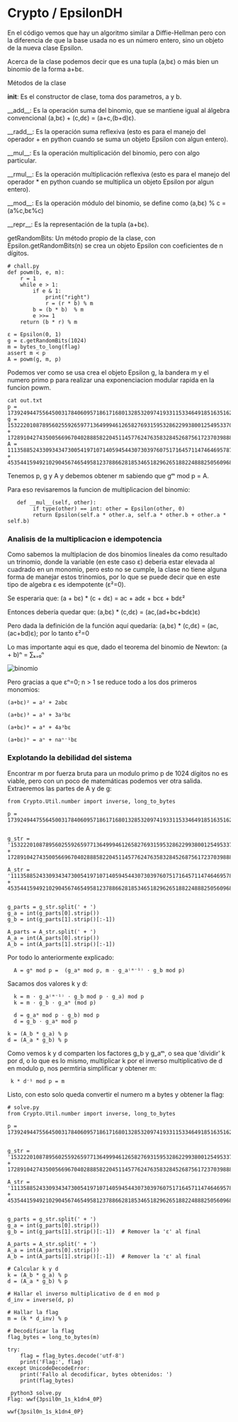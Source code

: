 # Crypto / EpsilonDH

En el código vemos que hay un algoritmo similar a Diffie-Hellman pero con la diferencia de que la base usada no es un número entero, sino un objeto de la nueva clase Epsilon.

Acerca de la clase podemos decir que es una tupla (a,bε) o más bien un binomio de la forma a+bε.

Métodos de la clase

__init__: Es el constructor de clase, toma dos parametros, a y b.

\_\_add\_\_: Es la operación suma del binomio, que se mantiene igual al álgebra convencional (a,bε) + (c,dε) = (a+c,(b+d)ε).

\_\_radd\_\_: Es la operación suma reflexiva (esto es para el manejo del operador + en python cuando se suma un objeto Epsilon con algun entero).

\_\_mul\_\_: Es la operación multiplicación del binomio, pero con algo particular.

\_\_rmul\_\_: Es la operación multiplicación reflexiva (esto es para el manejo del operador * en python cuando se multiplica un objeto Epsilon por algun entero).

\_\_mod\_\_: Es la operación módulo del binomio, se define como (a,bε) % c = (a%c,bε%c)

\_\_repr\_\_: Es la representación de la tupla (a+bε).

getRandomBits: Un método propio de la clase, con Epsilon.getRandomBits(n) se crea un objeto Epsilon con coeficientes de n dígitos.


``` python3 
# chall.py
def powm(b, e, m):
    r = 1
    while e > 1:
        if e & 1:
            print("right")
            r = (r * b) % m
        b = (b * b)  % m
        e >>= 1
    return (b * r) % m

ɛ = Epsilon(0, 1)
g = ɛ.getRandomBits(1024)
m = bytes_to_long(flag)
assert m < p
A = powm(g, m, p)
```

Podemos ver como se usa crea el objeto Epsilon g, la bandera m y el numero primo p para realizar una exponenciacion modular rapida en la funcion powm. 

```
cat out.txt
p = 173924944755645003178406095718617168013285320974193311533464918516351624141198287888308296721497553891802368640344837769848433705383843820088678374708528763495103734488139368870389319280613181418960926879728892929013723036956818870578758055144789952650214552781344528622703875374067812710366180881422848078127
g = 153222010878956025592659771364999461265827693159532862299380012549533704470078014065110463612108844661289052080113198166134196684645743591092035461757997498335465019478118882739217108862526250347939116529661007420054504044554198442479469991584947626223020239910145162698053768142977329057860163194054350707249 + 172891042743500566967040288858220451145776247635832845268756172370398885506225014595399937064138727095012954778403481826951857306135326675358326250562011754152669045113179084291737802426967956129601732530346663460456772733886633658030480267226610996560624379249886941665142384623344612516572694197005870648544ɛ
A = 111358852433093434730054197107140594544307303976075171645711474646957878889456280742672183479878216988442037548855367380131019369757301409440037291726826948896290153981733240859717678222235993520619121828503359668550259222802623131077882382174117682287404839404525320091636778728025592053329591735052259548204 + 45354415949210290456746549581237886628185346518296265188224888250560968013577364380436312628842962917052795341010011570997705657164666282067908433629612354440756444902895692385443905786057605548586533595209894409891955713650856537806150873335015064767898088756645985769501205659617651498842444073593828856739ɛ
```

Tenemos p, g y A y debemos obtener m sabiendo que gᵐ mod p = A.

Para eso revisaremos la funcion de multiplicacion del binomio:

``` python3
   def __mul__(self, other):
        if type(other) == int: other = Epsilon(other, 0)
        return Epsilon(self.a * other.a, self.a * other.b + other.a * self.b)
```

### Analisis de la multiplicacion e idempotencia

Como sabemos la multiplacion de dos binomios lineales da como resultado un trinomio, donde la variable (en este caso ε) deberia estar elevada al cuadrado en un monomio, pero esto no se cumple, la clase no tiene alguna forma de manejar estos trinomios, por lo que se puede decir que en este tipo de algebra ε es idempotente (ε²=0).

Se esperaria que: (a + bε) * (c + dε) = ac + adε + bcε + bdε²

Entonces debería quedar que: (a,bε) * (c,dε) = (ac,(ad+bc+bdε)ε) 

Pero dada la definición de la función aquí quedaría: (a,bε) * (c,dε) = (ac,(ac+bd)ε); por lo tanto ε²=0

Lo mas importante aqui es que, dado el teorema del binomio de Newton: (a + b)ⁿ = ∑ₖ₌₀ⁿ

![binomio](https://github.com/user-attachments/assets/0da09a62-4ad0-45ab-8f92-7f4eb161613a)

Pero gracias a que εⁿ=0; n > 1 se reduce todo a los dos primeros monomios:

```
(a+bε)² = a² + 2abε 

(a+bε)³ = a³ + 3a²bε 

(a+bε)⁴ = a⁴ + 4a³bε

(a+bε)ⁿ = aⁿ + naⁿ⁻¹bε
```

### Explotando la debilidad del sistema

Encontrar m por fuerza bruta para un modulo primo p de 1024 dígitos no es viable, pero con un poco de matemáticas podemos ver otra salida. Extraeremos las partes de A y de g:

``` python3
from Crypto.Util.number import inverse, long_to_bytes

p = 173924944755645003178406095718617168013285320974193311533464918516351624141198287888308296721497553891802368640344837769848433705383843820088678374708528763495103734488139368870389319280613181418960926879728892929013723036956818870578758055144789952650214552781344528622703875374067812710366180881422848078127


g_str = '153222010878956025592659771364999461265827693159532862299380012549533704470078014065110463612108844661289052080113198166134196684645743591092035461757997498335465019478118882739217108862526250347939116529661007420054504044554198442479469991584947626223020239910145162698053768142977329057860163194054350707249 + 172891042743500566967040288858220451145776247635832845268756172370398885506225014595399937064138727095012954778403481826951857306135326675358326250562011754152669045113179084291737802426967956129601732530346663460456772733886633658030480267226610996560624379249886941665142384623344612516572694197005870648544ɛ'

A_str = '111358852433093434730054197107140594544307303976075171645711474646957878889456280742672183479878216988442037548855367380131019369757301409440037291726826948896290153981733240859717678222235993520619121828503359668550259222802623131077882382174117682287404839404525320091636778728025592053329591735052259548204 + 45354415949210290456746549581237886628185346518296265188224888250560968013577364380436312628842962917052795341010011570997705657164666282067908433629612354440756444902895692385443905786057605548586533595209894409891955713650856537806150873335015064767898088756645985769501205659617651498842444073593828856739ɛ'


g_parts = g_str.split(' + ')
g_a = int(g_parts[0].strip())
g_b = int(g_parts[1].strip()[:-1]) 

A_parts = A_str.split(' + ')
A_a = int(A_parts[0].strip())
A_b = int(A_parts[1].strip()[:-1])  
```

Por todo lo anteriormente explicado:
```
  A = gᵐ mod p =  (g_aᵐ mod p, m ⋅ g_a⁽ᵐ⁻¹⁾ ⋅ g_b mod p) 

```

Sacamos dos valores k y d:
```
  k = m ⋅ g_a⁽ᵐ⁻¹⁾ ⋅ g_b mod p ⋅ g_a) mod p  
  k = m ⋅ g_b ⋅ g_aᵐ (mod p) 

  d = g_aᵐ mod p ⋅ g_b) mod p
  d = g_b ⋅ g_aᵐ mod p
```

``` python3
k = (A_b * g_a) % p                                                     
d = (A_a * g_b) % p  
```

Como vemos k y d comparten los factores g_b y g_aᵐ, o sea que 'dividir' k por d, o lo que es lo mismo, multiplicar k por el inverso multiplicativo de d en modulo p, nos permtiria simplificar y obtener m:
```
 k * d⁻¹ mod p = m 
```

Listo, con esto solo queda convertir el numero m a bytes y obtener la flag:
``` python3
# solve.py
from Crypto.Util.number import inverse, long_to_bytes

p = 173924944755645003178406095718617168013285320974193311533464918516351624141198287888308296721497553891802368640344837769848433705383843820088678374708528763495103734488139368870389319280613181418960926879728892929013723036956818870578758055144789952650214552781344528622703875374067812710366180881422848078127


g_str = '153222010878956025592659771364999461265827693159532862299380012549533704470078014065110463612108844661289052080113198166134196684645743591092035461757997498335465019478118882739217108862526250347939116529661007420054504044554198442479469991584947626223020239910145162698053768142977329057860163194054350707249 + 172891042743500566967040288858220451145776247635832845268756172370398885506225014595399937064138727095012954778403481826951857306135326675358326250562011754152669045113179084291737802426967956129601732530346663460456772733886633658030480267226610996560624379249886941665142384623344612516572694197005870648544ɛ'

A_str = '111358852433093434730054197107140594544307303976075171645711474646957878889456280742672183479878216988442037548855367380131019369757301409440037291726826948896290153981733240859717678222235993520619121828503359668550259222802623131077882382174117682287404839404525320091636778728025592053329591735052259548204 + 45354415949210290456746549581237886628185346518296265188224888250560968013577364380436312628842962917052795341010011570997705657164666282067908433629612354440756444902895692385443905786057605548586533595209894409891955713650856537806150873335015064767898088756645985769501205659617651498842444073593828856739ɛ'


g_parts = g_str.split(' + ')
g_a = int(g_parts[0].strip())
g_b = int(g_parts[1].strip()[:-1])  # Remover la 'ɛ' al final

A_parts = A_str.split(' + ')
A_a = int(A_parts[0].strip())
A_b = int(A_parts[1].strip()[:-1])  # Remover la 'ɛ' al final

# Calcular k y d
k = (A_b * g_a) % p
d = (A_a * g_b) % p

# Hallar el inverso multiplicativo de d en mod p
d_inv = inverse(d, p)

# Hallar la flag
m = (k * d_inv) % p

# Decodificar la flag
flag_bytes = long_to_bytes(m)

try:
    flag = flag_bytes.decode('utf-8')
    print('Flag:', flag)
except UnicodeDecodeError:
    print('Fallo al decodificar, bytes obtenidos: ')
    print(flag_bytes)
```

```
 python3 solve.py
Flag: wwf{3psil0n_1s_k1dn4_0P}
```

`wwf{3psil0n_1s_k1dn4_0P}`
 





